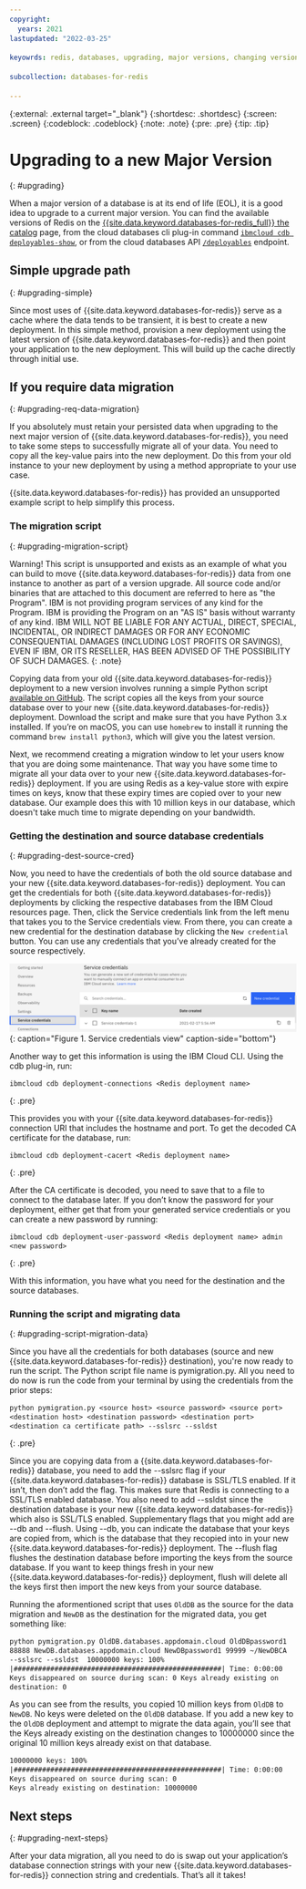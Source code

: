 ```yaml
---
copyright:
  years: 2021
lastupdated: "2022-03-25"

keyowrds: redis, databases, upgrading, major versions, changing versions

subcollection: databases-for-redis

---
```


{:external: .external target="_blank"}
{:shortdesc: .shortdesc}
{:screen: .screen}
{:codeblock: .codeblock}
{:note: .note}
{:pre: .pre}
{:tip: .tip}


# Upgrading to a new Major Version
{: #upgrading}

When a major version of a database is at its end of life (EOL), it is a good idea to upgrade to a current major version. You can find the available versions of Redis on the [{{site.data.keyword.databases-for-redis_full}} the catalog](https://cloud.ibm.com/catalog/databases-for-redis) page, from the cloud databases cli plug-in command [`ibmcloud cdb deployables-show`](/docs/databases-cli-plugin?topic=databases-cli-plugin-cdb-reference#deployables-show), or from the cloud databases API [`/deployables`](https://cloud.ibm.com/apidocs/cloud-databases-api#get-all-deployable-databases) endpoint.

## Simple upgrade path
{: #upgrading-simple}

Since most uses of {{site.data.keyword.databases-for-redis}} serve as a cache where the data tends to be transient, it is best to create a new deployment. In this simple method, provision a new deployment using the latest version of {{site.data.keyword.databases-for-redis}} and then point your application to the new deployment. This will build up the cache directly through initial use. 

## If you require data migration
{: #upgrading-req-data-migration}

If you absolutely must retain your persisted data when upgrading to the next major version of {{site.data.keyword.databases-for-redis}}, you need to take some steps to successfully migrate all of your data. You need to copy all the key-value pairs into the new deployment. Do this from your old instance to your new deployment by using a method appropriate to your use case.

{{site.data.keyword.databases-for-redis}} has provided an unsupported example script to help simplify this process. 

### The migration script
{: #upgrading-migration-script}

Warning! This script is unsupported and exists as an example of what you can build to move {{site.data.keyword.databases-for-redis}} data from one instance to another as part of a version upgrade. All source code and/or binaries that are attached to this document are referred to here as "the Program". IBM is not providing program services of any kind for the Program. IBM is providing the Program on an "AS IS" basis without warranty of any kind. IBM WILL NOT BE LIABLE FOR ANY ACTUAL, DIRECT, SPECIAL, INCIDENTAL, OR INDIRECT DAMAGES OR FOR ANY ECONOMIC CONSEQUENTIAL DAMAGES (INCLUDING LOST PROFITS OR SAVINGS), EVEN IF IBM, OR ITS RESELLER, HAS BEEN ADVISED OF THE POSSIBILITY OF SUCH DAMAGES.
{: .note}

Copying data from your old {{site.data.keyword.databases-for-redis}} deployment to a new version involves running a simple Python script [available on GitHub](https://github.com/IBM-Cloud/clouddatabases-migration-examples/blob/master/redis/redis_migration.py). The script copies all the keys from your source database over to your new {{site.data.keyword.databases-for-redis}} deployment. Download the script and make sure that you have Python 3.x installed. If you’re on macOS, you can use `homebrew` to install it running the command `brew install python3`, which will give you the latest version.

Next, we recommend creating a migration window to let your users know that you are doing some maintenance. That way you have some time to migrate all your data over to your new {{site.data.keyword.databases-for-redis}} deployment. If you are using Redis as a key-value store with expire times on keys, know that these expiry times are copied over to your new database. Our example does this with 10 million keys in our database, which doesn't take much time to migrate depending on your bandwidth.

### Getting the destination and source database credentials
{: #upgrading-dest-source-cred}

Now, you need to have the credentials of both the old source database and your new {{site.data.keyword.databases-for-redis}} deployment. You can get the credentials for both {{site.data.keyword.databases-for-redis}} deployments by clicking the respective databases from the IBM Cloud resources page. Then, click the Service credentials link from the left menu that takes you to the Service credentials view. From there, you can create a new credential for the destination database by clicking the `New credential` button. You can use any credentials that you’ve already created for the source respectively.

![Service credentials view](images/service-credentials.png){: caption="Figure 1. Service credentials view" caption-side="bottom"}

Another way to get this information is using the IBM Cloud CLI. Using the cdb plug-in, run:

```shell
ibmcloud cdb deployment-connections <Redis deployment name>
```
{: .pre}

This provides you with your {{site.data.keyword.databases-for-redis}} connection URI that includes the hostname and port. To get the decoded CA certificate for the database, run:
```shell
ibmcloud cdb deployment-cacert <Redis deployment name>
```
{: .pre}

After the CA certificate is decoded, you need to save that to a file to connect to the database later. If you don’t know the password for your deployment, either get that from your generated service credentials or you can create a new password by running:
```shell
ibmcloud cdb deployment-user-password <Redis deployment name> admin <new password>
```
{: .pre}

With this information, you have what you need for the destination and the source databases.

### Running the script and migrating data
{: #upgrading-script-migration-data}

Since you have all the credentials for both databases (source and new {{site.data.keyword.databases-for-redis}} destination), you're now ready to run the script. The Python script file name is pymigration.py. All you need to do now is run the code from your terminal by using the credentials from the prior steps:
```shell
python pymigration.py <source host> <source password> <source port>
<destination host> <destination password> <destination port>
<destination ca certificate path> --sslsrc --ssldst
```
{: .pre}

Since you are copying data from a {{site.data.keyword.databases-for-redis}} database, you need to add the --sslsrc flag if your {{site.data.keyword.databases-for-redis}} database is SSL/TLS enabled. If it isn’t, then don’t add the flag. This makes sure that Redis is connecting to a SSL/TLS enabled database. You also need to add --ssldst since the destination database is your new {{site.data.keyword.databases-for-redis}} which also is SSL/TLS enabled. Supplementary flags that you might add are --db and --flush. Using --db, you can indicate the database that your keys are copied from, which is the database that they recopied into in your new {{site.data.keyword.databases-for-redis}} deployment. The --flush flag flushes the destination database before importing the keys from the source database. If you want to keep things fresh in your new {{site.data.keyword.databases-for-redis}} deployment, flush will delete all the keys first then import the new keys from your source database.

Running the aformentioned script that uses `OldDB` as the source for the data migration and `NewDB` as the destination for the migrated data, you get something like:
```shell
python pymigration.py OldDB.databases.appdomain.cloud OldDBpassword1 88888 NewDB.databases.appdomain.cloud NewDBpassword1 99999 ~/NewDBCA  --sslsrc --ssldst  10000000 keys: 100% |###################################################| Time: 0:00:00 Keys disappeared on source during scan: 0 Keys already existing on destination: 0
```

As you can see from the results, you copied 10 million keys from `OldDB` to `NewDB`. No keys were deleted on the `OldDB` database. If you add a new key to the `OldDB` deployment and attempt to migrate the data again, you’ll see that the Keys already existing on the destination changes to 10000000 since the original 10 million keys already exist on that database.
```shell
10000000 keys: 100% |###################################################| Time: 0:00:00
Keys disappeared on source during scan: 0
Keys already existing on destination: 10000000
```

## Next steps
{: #upgrading-next-steps}

After your data migration, all you need to do is swap out your application’s database connection strings with your new {{site.data.keyword.databases-for-redis}} connection string and credentials. That’s all it takes!